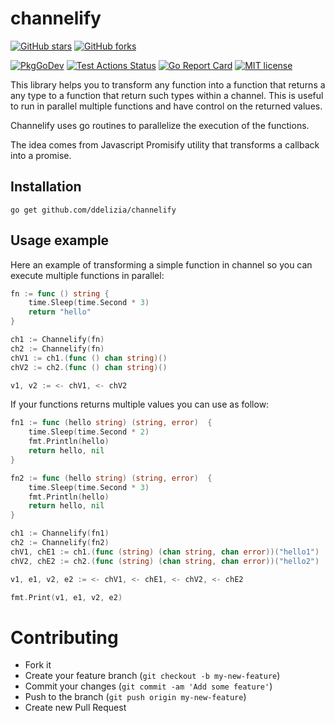 # channelify

[![GitHub stars](https://img.shields.io/github/stars/ddelizia/channelify.svg?style=social&label=Star&maxAge=2592000)](https://GitHub.com/ddelizia/channelify/stargazers/) 
[![GitHub forks](https://img.shields.io/github/forks/ddelizia/channelify.svg?style=social&label=Fork&maxAge=2592000)](https://GitHub.com/ddelizia/channelify/network/) 

[![PkgGoDev](https://pkg.go.dev/badge/github.com/ddelizia/channelify)](https://pkg.go.dev/github.com/ddelizia/channelify)
[![Test Actions Status](https://github.com/ddelizia/channelify/workflows/Test/badge.svg)](https://github.com/ddelizia/channelify/actions)
[![Go Report Card](https://goreportcard.com/badge/github.com/ddelizia/channelify)](https://goreportcard.com/report/github.com/ddelizia/channelify)
[![MIT license](https://img.shields.io/badge/License-MIT-blue.svg)](https://lbesson.mit-license.org/)


This library helps you to transform any function into a function that returns a any type to a function that return such types within a channel. This is useful to run in parallel multiple functions and have control on the returned values.

Channelify uses go routines to parallelize the execution of the functions. 

The idea comes from Javascript Promisify utility that transforms a callback into a promise.

## Installation

```
go get github.com/ddelizia/channelify
```


## Usage example

Here an example of transforming a simple function in channel so you can execute multiple functions in parallel:

```go
fn := func () string {
    time.Sleep(time.Second * 3)
    return "hello"
}

ch1 := Channelify(fn)
ch2 := Channelify(fn)
chV1 := ch1.(func () chan string)()
chV2 := ch2.(func () chan string)()

v1, v2 := <- chV1, <- chV2
```

If your functions returns multiple values you can use as follow:

```go
fn1 := func (hello string) (string, error)  {
    time.Sleep(time.Second * 2)
    fmt.Println(hello)
    return hello, nil
}

fn2 := func (hello string) (string, error)  {
    time.Sleep(time.Second * 3)
    fmt.Println(hello)
    return hello, nil
}

ch1 := Channelify(fn1)
ch2 := Channelify(fn2)
chV1, chE1 := ch1.(func (string) (chan string, chan error))("hello1")
chV2, chE2 := ch2.(func (string) (chan string, chan error))("hello2")

v1, e1, v2, e2 := <- chV1, <- chE1, <- chV2, <- chE2

fmt.Print(v1, e1, v2, e2)
```

# Contributing

 * Fork it
 * Create your feature branch (`git checkout -b my-new-feature`)
 * Commit your changes (`git commit -am 'Add some feature'`)
 * Push to the branch (`git push origin my-new-feature`)
 * Create new Pull Request


